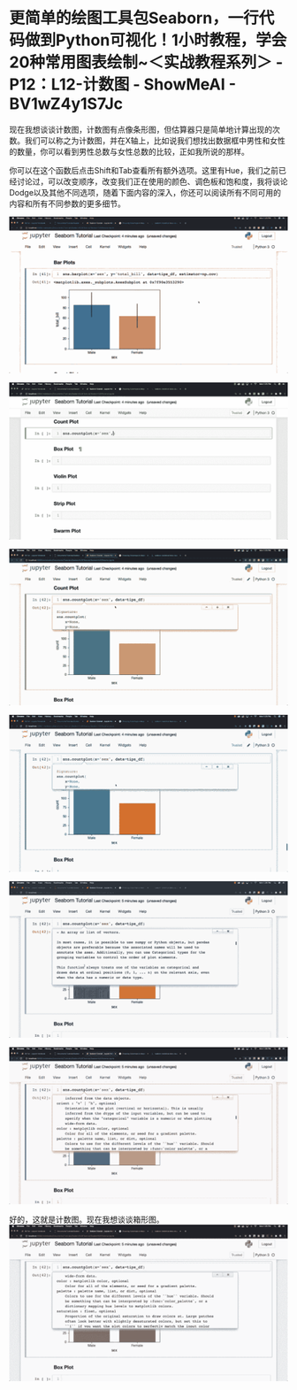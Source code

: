 # 更简单的绘图工具包Seaborn，一行代码做到Python可视化！1小时教程，学会20种常用图表绘制~＜实战教程系列＞ - P12：L12-计数图 - ShowMeAI - BV1wZ4y1S7Jc

现在我想谈谈计数图，计数图有点像条形图，但估算器只是简单地计算出现的次数。我们可以称之为计数图，并在X轴上，比如说我们想找出数据框中男性和女性的数量，你可以看到男性总数与女性总数的比较，正如我所说的那样。

你可以在这个函数后点击Shift和Tab查看所有额外选项。这里有Hue，我们之前已经讨论过，可以改变顺序，改变我们正在使用的颜色、调色板和饱和度，我将谈论Dodge以及其他不同选项，随着下面内容的深入，你还可以阅读所有不同可用的内容和所有不同参数的更多细节。

![](img/1e01839902a44c247e317b96b48ed9df_1.png)

![](img/1e01839902a44c247e317b96b48ed9df_2.png)

![](img/1e01839902a44c247e317b96b48ed9df_3.png)

![](img/1e01839902a44c247e317b96b48ed9df_4.png)

![](img/1e01839902a44c247e317b96b48ed9df_5.png)

![](img/1e01839902a44c247e317b96b48ed9df_6.png)

好的，这就是计数图。现在我想谈谈箱形图。![](img/1e01839902a44c247e317b96b48ed9df_8.png)
